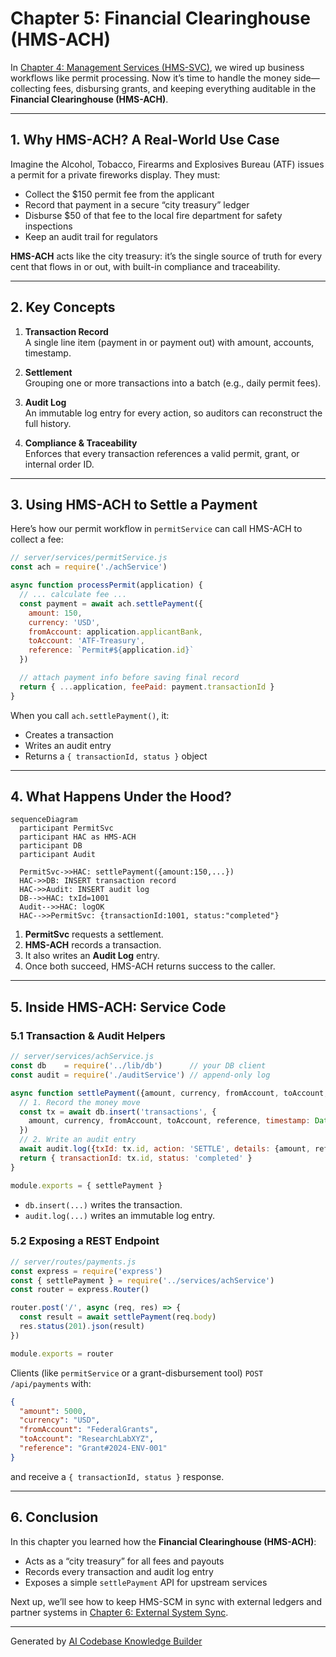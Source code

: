 # Chapter 5: Financial Clearinghouse (HMS-ACH)

In [Chapter 4: Management Services (HMS-SVC)](04_management_services__hms_svc__.md), we wired up business workflows like permit processing. Now it’s time to handle the money side—collecting fees, disbursing grants, and keeping everything auditable in the **Financial Clearinghouse (HMS-ACH)**.

---

## 1. Why HMS-ACH? A Real-World Use Case

Imagine the Alcohol, Tobacco, Firearms and Explosives Bureau (ATF) issues a permit for a private fireworks display. They must:

- Collect the \$150 permit fee from the applicant  
- Record that payment in a secure “city treasury” ledger  
- Disburse \$50 of that fee to the local fire department for safety inspections  
- Keep an audit trail for regulators  

**HMS-ACH** acts like the city treasury: it’s the single source of truth for every cent that flows in or out, with built-in compliance and traceability.

---

## 2. Key Concepts

1. **Transaction Record**  
   A single line item (payment in or payment out) with amount, accounts, timestamp.

2. **Settlement**  
   Grouping one or more transactions into a batch (e.g., daily permit fees).

3. **Audit Log**  
   An immutable log entry for every action, so auditors can reconstruct the full history.

4. **Compliance & Traceability**  
   Enforces that every transaction references a valid permit, grant, or internal order ID.

---

## 3. Using HMS-ACH to Settle a Payment

Here’s how our permit workflow in `permitService` can call HMS-ACH to collect a fee:

```js
// server/services/permitService.js
const ach = require('./achService')

async function processPermit(application) {
  // ... calculate fee ...
  const payment = await ach.settlePayment({
    amount: 150,
    currency: 'USD',
    fromAccount: application.applicantBank,
    toAccount: 'ATF-Treasury',
    reference: `Permit#${application.id}`
  })

  // attach payment info before saving final record
  return { ...application, feePaid: payment.transactionId }
}
```

When you call `ach.settlePayment()`, it:
- Creates a transaction  
- Writes an audit entry  
- Returns a `{ transactionId, status }` object  

---

## 4. What Happens Under the Hood?

```mermaid
sequenceDiagram
  participant PermitSvc
  participant HAC as HMS-ACH
  participant DB
  participant Audit

  PermitSvc->>HAC: settlePayment({amount:150,...})
  HAC->>DB: INSERT transaction record
  HAC->>Audit: INSERT audit log
  DB-->>HAC: txId=1001
  Audit-->>HAC: logOK
  HAC-->>PermitSvc: {transactionId:1001, status:"completed"}
```

1. **PermitSvc** requests a settlement.  
2. **HMS-ACH** records a transaction.  
3. It also writes an **Audit Log** entry.  
4. Once both succeed, HMS-ACH returns success to the caller.

---

## 5. Inside HMS-ACH: Service Code

### 5.1 Transaction & Audit Helpers

```js
// server/services/achService.js
const db    = require('../lib/db')      // your DB client
const audit = require('./auditService') // append-only log

async function settlePayment({amount, currency, fromAccount, toAccount, reference}) {
  // 1. Record the money move
  const tx = await db.insert('transactions', {
    amount, currency, fromAccount, toAccount, reference, timestamp: Date.now()
  })
  // 2. Write an audit entry
  await audit.log({txId: tx.id, action: 'SETTLE', details: {amount, reference}})
  return { transactionId: tx.id, status: 'completed' }
}

module.exports = { settlePayment }
```

- `db.insert(...)` writes the transaction.  
- `audit.log(...)` writes an immutable log entry.

### 5.2 Exposing a REST Endpoint

```js
// server/routes/payments.js
const express = require('express')
const { settlePayment } = require('../services/achService')
const router = express.Router()

router.post('/', async (req, res) => {
  const result = await settlePayment(req.body)
  res.status(201).json(result)
})

module.exports = router
```

Clients (like `permitService` or a grant-disbursement tool) `POST /api/payments` with:
```json
{
  "amount": 5000,
  "currency": "USD",
  "fromAccount": "FederalGrants",
  "toAccount": "ResearchLabXYZ",
  "reference": "Grant#2024-ENV-001"
}
```
and receive a `{ transactionId, status }` response.

---

## 6. Conclusion

In this chapter you learned how the **Financial Clearinghouse (HMS-ACH)**:

- Acts as a “city treasury” for all fees and payouts  
- Records every transaction and audit log entry  
- Exposes a simple `settlePayment` API for upstream services  

Next up, we’ll see how to keep HMS-SCM in sync with external ledgers and partner systems in [Chapter 6: External System Sync](06_external_system_sync_.md).

---

Generated by [AI Codebase Knowledge Builder](https://github.com/The-Pocket/Tutorial-Codebase-Knowledge)